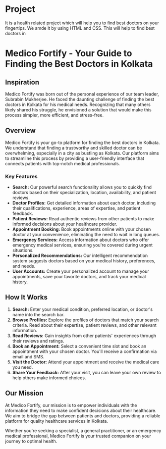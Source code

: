 # Project
It is a health related project which will help you to find best doctors on your fingertips.
We amde it by using HTML and CSS.
This will help to find best doctors in 
# Medico Fortify - Your Guide to Finding the Best Doctors in Kolkata

## Inspiration

Medico Fortify was born out of the personal experience of our team leader, Subrabin Mukherjee. He faced the daunting challenge of finding the best doctors in Kolkata for his medical needs. Recognizing that many others likely shared his struggle, he envisioned a solution that would make this process simpler, more efficient, and stress-free.

## Overview

Medico Fortify is your go-to platform for finding the best doctors in Kolkata. We understand that finding a trustworthy and skilled doctor can be overwhelming, especially in a city as bustling as Kolkata. Our platform aims to streamline this process by providing a user-friendly interface that connects patients with top-notch medical professionals.

### Key Features

- **Search:** Our powerful search functionality allows you to quickly find doctors based on their specialization, location, availability, and patient reviews.
- **Doctor Profiles:** Get detailed information about each doctor, including their qualifications, experience, areas of expertise, and patient feedback.
- **Patient Reviews:** Read authentic reviews from other patients to make informed decisions about your healthcare provider.
- **Appointment Booking:** Book appointments online with your chosen doctor at your convenience, eliminating the need to wait in long queues.
- **Emergency Services:** Access information about doctors who offer emergency medical services, ensuring you're covered during urgent situations.
- **Personalized Recommendations:** Our intelligent recommendation system suggests doctors based on your medical history, preferences, and needs.
- **User Accounts:** Create your personalized account to manage your appointments, save your favorite doctors, and track your medical history.

## How It Works

1. **Search:** Enter your medical condition, preferred location, or doctor's name into the search bar.
2. **Browse Profiles:** Explore the profiles of doctors that match your search criteria. Read about their expertise, patient reviews, and other relevant information.
3. **Read Reviews:** Gain insights from other patients' experiences through their reviews and ratings.
4. **Book an Appointment:** Select a convenient time slot and book an appointment with your chosen doctor. You'll receive a confirmation via email and SMS.
5. **Visit the Doctor:** Attend your appointment and receive the medical care you need.
6. **Share Your Feedback:** After your visit, you can leave your own review to help others make informed choices.

## Our Mission

At Medico Fortify, our mission is to empower individuals with the information they need to make confident decisions about their healthcare. We aim to bridge the gap between patients and doctors, providing a reliable platform for quality healthcare services in Kolkata.

Whether you're seeking a specialist, a general practitioner, or an emergency medical professional, Medico Fortify is your trusted companion on your journey to optimal health.
